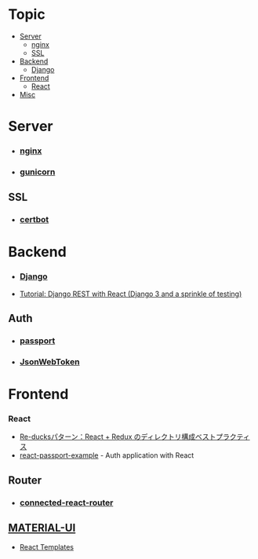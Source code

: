 # Topic
- [Server](#server)
  - [nginx](#nginx)
  - [SSL](#ssl)
- [Backend](#backend)
  - [Django](#django)
- [Frontend](#frontend)
  - [React](#react)
- [Misc](#misc)

# Server
- ### [nginx](https://www.nginx.com/)
- ### [gunicorn](https://gunicorn.org/)
## SSL
- ### [certbot](https://certbot.eff.org/)
# Backend
- ### [Django](https://www.djangoproject.com/)
- [Tutorial: Django REST with React (Django 3 and a sprinkle of testing)](https://www.valentinog.com/blog/drf/)
## Auth
- ### [passport](http://www.passportjs.org/)
- ### [JsonWebToken](https://github.com/auth0/node-jsonwebtoken)
# Frontend
### React
- [Re-ducksパターン：React + Redux のディレクトリ構成ベストプラクティス](https://noah.plus/blog/021/)
- [react-passport-example](https://github.com/shouheiyamauchi/react-passport-example) - Auth application with React
## Router
- ### [connected-react-router](https://github.com/supasate/connected-react-router)
## [MATERIAL-UI](https://material-ui.com/)
- [React Templates](https://material-ui.com/getting-started/templates/)
